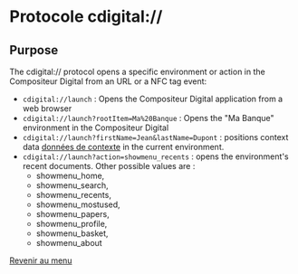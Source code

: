 # Protocole cdigital://
## Purpose 
The cdigital:// protocol opens a specific environment or action in the Compositeur Digital from an URL or a NFC tag event:
- `cdigital://launch` : Opens the Compositeur Digital application from a web browser
- `cdigital://launch?rootItem=Ma%20Banque` : Opens the "Ma Banque" environment in the Compositeur Digital 
- `cdigital://launch?firstName=Jean&lastName=Dupont` : positions context data [données de contexte](config.md#valueKeys) in the current environment.
- `cdigital://launch?action=showmenu_recents` : opens the environment's recent documents. Other possible values are :
	- showmenu_home,
	- showmenu_search,
	- showmenu_recents,
	- showmenu_mostused,
	- showmenu_papers,
	- showmenu_profile,
	- showmenu_basket,
	- showmenu_about

[Revenir au menu](home.md)
